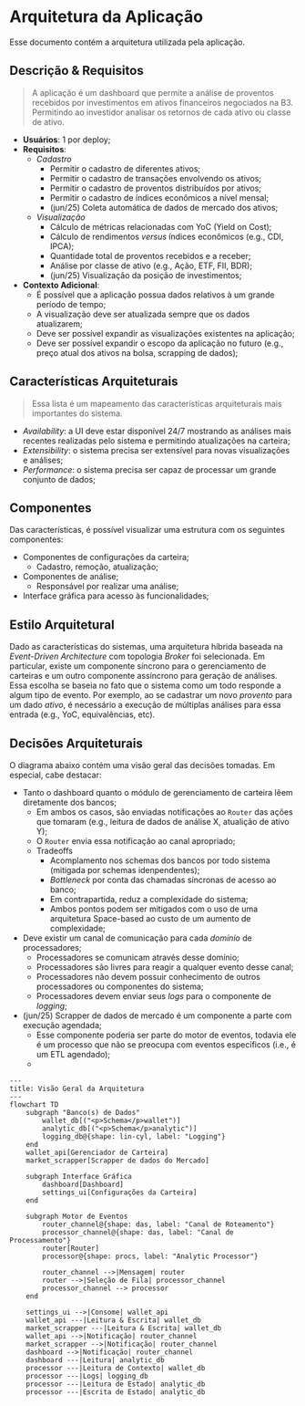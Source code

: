 # Arquitetura da Aplicação

Esse documento contém a arquitetura utilizada pela aplicação.

## Descrição & Requisitos

> A aplicação é um dashboard que permite a análise de proventos recebidos por investimentos em ativos financeiros negociados na B3. Permitindo ao investidor analisar os retornos de cada ativo ou classe de ativo.

- **Usuários**: 1 por deploy;
- **Requisitos**:
    - _Cadastro_
        - Permitir o cadastro de diferentes ativos;
        - Permitir o cadastro de transações envolvendo os ativos;
        - Permitir o cadastro de proventos distribuídos por ativos;
        - Permitir o cadastro de índices econômicos a nível mensal;
        - (jun/25) Coleta automática de dados de mercado dos ativos;
    - _Visualização_
        - Cálculo de métricas relacionadas com YoC (Yield on Cost);
        - Cálculo de rendimentos _versus_ índices econômicos (e.g., CDI, IPCA);
        - Quantidade total de proventos recebidos e a receber;
        - Análise por classe de ativo (e.g., Ação, ETF, FII, BDR);
        - (jun/25) Visualização da posição de investimentos;
- **Contexto Adicional**:
    - É possível que a aplicação possua dados relativos à um grande período de tempo;
    - A visualização deve ser atualizada sempre que os dados atualizarem;
    - Deve ser possível expandir as visualizações existentes na aplicação;
    - Deve ser possível expandir o escopo da aplicação no futuro (e.g., preço atual dos ativos na bolsa, scrapping de dados);

## Características Arquiteturais

> Essa lista é um mapeamento das características arquiteturais mais importantes do sistema.

- _Availability_: a UI deve estar disponível 24/7 mostrando as análises mais recentes realizadas pelo sistema e permitindo atualizações na carteira;
- _Extensibility_: o sistema precisa ser extensível para novas visualizações e análises;
- _Performance_: o sistema precisa ser capaz de processar um grande conjunto de dados;

## Componentes

Das características, é possível visualizar uma estrutura com os seguintes componentes:

- Componentes de configurações da carteira;
  - Cadastro, remoção, atualização;
- Componentes de análise;
  - Responsável por realizar uma análise; 
- Interface gráfica para acesso às funcionalidades;

## Estilo Arquitetural

Dado as características do sistemas, uma arquitetura híbrida baseada na _Event-Driven Architecture_ com topologia _Broker_ foi selecionada. Em particular, existe um componente síncrono para o gerenciamento de carteiras e um outro componente assíncrono para geração de análises. Essa escolha se baseia no fato que o sistema como um todo responde a algum tipo de evento. Por exemplo, ao se cadastrar um novo _provento_ para um dado _ativo_, é necessário a execução de múltiplas análises para essa entrada (e.g., YoC, equivalências, etc).

## Decisões Arquiteturais

O diagrama abaixo contém uma visão geral das decisões tomadas. Em especial, cabe destacar:

- Tanto o dashboard quanto o módulo de gerenciamento de carteira lêem diretamente dos bancos;
    - Em ambos os casos, são enviadas notificações ao `Router` das ações que tomaram (e.g., leitura de dados de análise X, atualição de ativo Y);
    - O `Router` envia essa notificação ao canal apropriado;
    - Tradeoffs
        - Acomplamento nos schemas dos bancos por todo sistema (mitigada por schemas idenpendentes);
        - _Bottleneck_ por conta das chamadas síncronas de acesso ao banco;
        - Em contrapartida, reduz a complexidade do sistema;
        - Ambos pontos podem ser mitigados com o uso de uma arquitetura Space-based ao custo de um aumento de complexidade;
- Deve existir um canal de comunicação para cada _domínio_ de processadores;
    - Processadores se comunicam através desse domínio;
    - Processadores são livres para reagir a qualquer evento desse canal;
    - Processadores não devem possuir conhecimento de outros processadores ou componentes do sistema;
    - Processadores devem enviar seus _logs_ para o componente de _logging_;
- (jun/25) Scrapper de dados de mercado é um componente a parte com execução agendada;
    - Esse componente poderia ser parte do motor de eventos, todavia ele é um processo que não se preocupa com eventos específicos (i.e., é um ETL agendado);
    - 
  
```mermaid
---
title: Visão Geral da Arquitetura
---
flowchart TD
    subgraph "Banco(s) de Dados"
        wallet_db[("<p>Schema</p>wallet")]
        analytic_db[("<p>Schema</p>analytic")]
        logging_db@{shape: lin-cyl, label: "Logging"}
    end
    wallet_api[Gerenciador de Carteira]
    market_scrapper[Scrapper de dados do Mercado]

    subgraph Interface Gráfica
        dashboard[Dashboard]
        settings_ui[Configurações da Carteira]
    end

    subgraph Motor de Eventos
        router_channel@{shape: das, label: "Canal de Roteamento"}
        processor_channel@{shape: das, label: "Canal de Processamento"}
        router[Router]
        processor@{shape: procs, label: "Analytic Processor"}

        router_channel -->|Mensagem| router
        router -->|Seleção de Fila| processor_channel
        processor_channel --> processor
    end

    settings_ui -->|Consome| wallet_api
    wallet_api ---|Leitura & Escrita| wallet_db
    market_scrapper ---|Leitura & Escrita| wallet_db
    wallet_api -->|Notificação| router_channel
    market_scrapper -->|Notificação| router_channel
    dashboard -->|Notificação| router_channel
    dashboard ---|Leitura| analytic_db
    processor ---|Leitura de Contexto| wallet_db
    processor ---|Logs| logging_db
    processor ---|Leitura de Estado| analytic_db
    processor ---|Escrita de Estado| analytic_db
```
